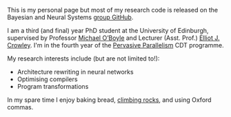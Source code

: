 This is my personal page but most of my research code is released on the Bayesian and Neural Systems [group GitHub](https://github.com/BayesWatch).

I am a third (and final) year PhD student at the University of Edinburgh, supervised by Professor [Michael O’Boyle](http://www.dcs.ed.ac.uk/home/mob/) and Lecturer (Asst. Prof.) [Elliot J. Crowley](https://elliotjcrowley.github.io). I'm in the fourth year of the [Pervasive Parallelism](https://web.inf.ed.ac.uk/infweb/student-services/cdt/pervasive-parallelism) CDT programme.

My research interests include (but are not limited to!):

- Architecture rewriting in neural networks
- Optimising compilers
- Program transformations 

In my spare time I enjoy baking bread, [climbing rocks](https://github.com/jack-willturner/topo_apcher), and using Oxford commas.

